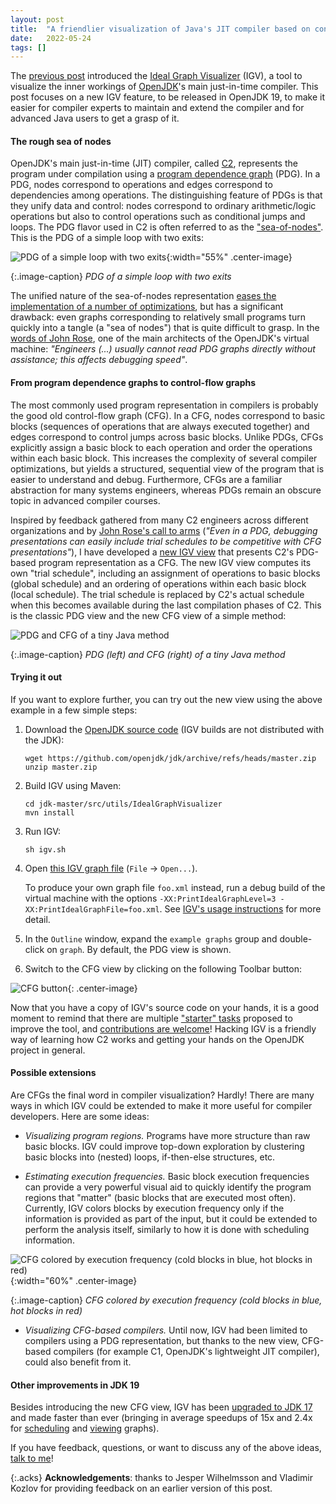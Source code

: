 ```yaml
---
layout: post
title:  "A friendlier visualization of Java's JIT compiler based on control flow"
date:   2022-05-24
tags: []
---
```


The [previous
post](https://robcasloz.github.io/blog/2021/04/22/improving-the-ideal-graph-visualizer.html)
introduced the [Ideal Graph
Visualizer](https://github.com/openjdk/jdk/tree/master/src/utils/IdealGraphVisualizer)
(IGV), a tool to visualize the inner workings of
[OpenJDK](https://openjdk.java.net/)'s main just-in-time compiler. This post
focuses on a new IGV feature, to be released in OpenJDK 19, to make it easier
for compiler experts to maintain and extend the compiler and for advanced Java
users to get a grasp of it.

#### The rough sea of nodes

OpenJDK's main just-in-time (JIT) compiler, called
[C2](http://www.usenix.org/events/jvm01/full_papers/paleczny/paleczny.pdf),
represents the program under compilation using a [program dependence
graph](https://dl.acm.org/doi/10.1145/24039.24041) (PDG). In a PDG, nodes
correspond to operations and edges correspond to dependencies among operations.
The distinguishing feature of PDGs is that they unify data and control: nodes
correspond to ordinary arithmetic/logic operations but also to control
operations such as conditional jumps and loops. The PDG flavor used in C2 is
often referred to as the
["sea-of-nodes"](https://dl.acm.org/doi/10.1145/202530.202534). This is the PDG
of a simple loop with two exits:

![PDG of a simple loop with two exits]({{site.url}}/assets/pdg-loop.png){:width="55%" .center-image}

{:.image-caption}
*PDG of a simple loop with two exits*

The unified nature of the sea-of-nodes representation [eases the implementation
of a number of optimizations](https://dl.acm.org/doi/10.1145/202530.202534), but
has a significant drawback: even graphs corresponding to relatively small
programs turn quickly into a tangle (a "sea of nodes") that is quite difficult
to grasp. In the [words of John
Rose](http://cr.openjdk.java.net/~jrose/draft/code-media.html), one of the main
architects of the OpenJDK's virtual machine: *"Engineers (...) usually cannot
read PDG graphs directly without assistance; this affects debugging speed"*.

#### From program dependence graphs to control-flow graphs

The most commonly used program representation in compilers is probably the good
old control-flow graph (CFG). In a CFG, nodes correspond to basic blocks
(sequences of operations that are always executed together) and edges correspond
to control jumps across basic blocks. Unlike PDGs, CFGs explicitly assign a
basic block to each operation and order the operations within each basic block.
This increases the complexity of several compiler optimizations, but yields a
structured, sequential view of the program that is easier to understand and
debug. Furthermore, CFGs are a familiar abstraction for many systems engineers,
whereas PDGs remain an obscure topic in advanced compiler courses.

Inspired by feedback gathered from many C2 engineers across different
organizations and by [John Rose's call to
arms](http://cr.openjdk.java.net/~jrose/draft/code-media.html) (*"Even in a PDG,
debugging presentations can easily include trial schedules to be competitive
with CFG presentations"*), I have developed a [new IGV
view](https://github.com/openjdk/jdk/pull/7817) that presents C2's PDG-based
program representation as a CFG. The new IGV view computes its own "trial
schedule", including an assignment of operations to basic blocks (global
schedule) and an ordering of operations within each basic block (local
schedule). The trial schedule is replaced by C2's actual schedule when this
becomes available during the last compilation phases of C2. This is the classic
PDG view and the new CFG view of a simple method:

![PDG and CFG of a tiny Java method]({{site.url}}/assets/pdg-cfg-method.png)

{:.image-caption}
*PDG (left) and CFG (right) of a tiny Java method*

#### Trying it out

If you want to explore further, you can try out the new view using the above
example in a few simple steps:

1. Download the [OpenJDK source code](https://github.com/openjdk/jdk) (IGV
builds are not distributed with the JDK):

   ```
   wget https://github.com/openjdk/jdk/archive/refs/heads/master.zip
   unzip master.zip
   ```

2. Build IGV using Maven:

   ```
   cd jdk-master/src/utils/IdealGraphVisualizer
   mvn install
   ```

3. Run IGV:

   ```
   sh igv.sh
   ```

4. Open [this IGV graph file]({{site.url}}/assets/example.xml) (`File` → `Open...`).

   To produce your own graph file `foo.xml` instead, run a debug build of the
   virtual machine with the options `-XX:PrintIdealGraphLevel=3
   -XX:PrintIdealGraphFile=foo.xml`. See [IGV's usage
   instructions](https://github.com/openjdk/jdk/blob/master/src/utils/IdealGraphVisualizer/README.md#usage)
   for more detail.

5. In the `Outline` window, expand the `example graphs` group and double-click
on `graph`. By default, the PDG view is shown.

6. Switch to the CFG view by clicking on the following Toolbar button:

![CFG button]({{site.url}}/assets/cfg-button.png){: .center-image}

Now that you have a copy of IGV's source code on your hands, it is a good moment
to remind that there are multiple ["starter"
tasks](https://bugs.openjdk.java.net/issues/?jql=labels%20%3D%20c2-igv%20AND%20labels%20%3D%20starter%20AND%20%28status%20%3D%20open%20OR%20status%20%3D%20new%29%20AND%20assignee%20%3D%20null)
proposed to improve the tool, and [contributions are
welcome](https://youtu.be/bHcKTYy_Nec)! Hacking IGV is a friendly way of
learning how C2 works and getting your hands on the OpenJDK project in general.

#### Possible extensions

Are CFGs the final word in compiler visualization? Hardly! There are many ways
in which IGV could be extended to make it more useful for compiler developers.
Here are some ideas:

- *Visualizing program regions.* Programs have more structure than raw
basic blocks. IGV could improve top-down exploration by clustering basic blocks
into (nested) loops, if-then-else structures, etc.

- *Estimating execution frequencies.* Basic block execution frequencies can
provide a very powerful visual aid to quickly identify the program regions that
"matter" (basic blocks that are executed most often). Currently, IGV colors
blocks by execution frequency only if the information is provided as part of the
input, but it could be extended to perform the analysis itself, similarly to how
it is done with scheduling information.

![CFG colored by execution frequency (cold blocks in blue, hot blocks in red)]({{site.url}}/assets/cfg-frequencies.png){:width="60%" .center-image}

{:.image-caption}
*CFG colored by execution frequency (cold blocks in blue, hot blocks in red)*

- *Visualizing CFG-based compilers.* Until now, IGV had been limited to
compilers using a PDG representation, but thanks to the new view, CFG-based
compilers (for example C1, OpenJDK's lightweight JIT compiler), could also
benefit from it.

#### Other improvements in JDK 19

Besides introducing the new CFG view, IGV has been [upgraded to JDK
17](https://github.com/openjdk/jdk/pull/7347) and made faster than ever
(bringing in average speedups of 15x and 2.4x for
[scheduling](https://github.com/openjdk/jdk/pull/8037) and
[viewing](https://github.com/openjdk/jdk/pull/8073) graphs).

If you have feedback, questions, or want to discuss any of the above ideas,
[talk to me](https://robcasloz.github.io/contact.html)!

{:.acks}
**Acknowledgements**: thanks to Jesper Wilhelmsson and Vladimir Kozlov for
providing feedback on an earlier version of this post.
